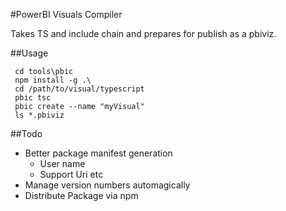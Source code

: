 #PowerBI Visuals Compiler 

Takes TS and include chain and prepares for publish as a pbiviz.

##Usage

```
 cd tools\pbic
 npm install -g .\
 cd /path/to/visual/typescript
 pbic tsc
 pbic create --name "myVisual"
 ls *.pbiviz
```

##Todo

* Better package manifest generation
  * User name
  * Support Uri etc
* Manage version numbers automagically
* Distribute Package via npm 
